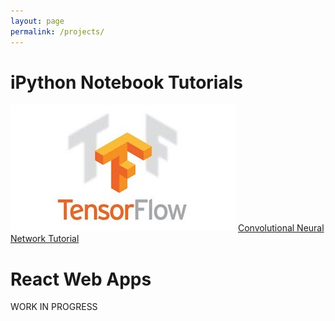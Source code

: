 ```yaml
---
layout: page
permalink: /projects/
---
```


iPython Notebook Tutorials
====================
![alt text](/assets/tf.jpg) 
<a href="https://github.com/adeshpande3/TensorflowStuff/blob/master/ConvolutionalNeuralNet.ipynb" target="_blank">Convolutional Neural Network Tutorial</a> 

React Web Apps
====================

WORK IN PROGRESS 

